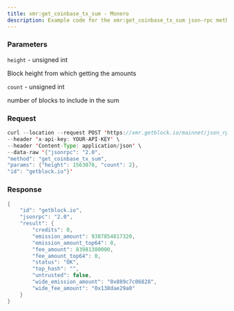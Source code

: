 ```yaml
---
title: xmr:get_coinbase_tx_sum - Monero
description: Example code for the xmr:get_coinbase_tx_sum json-rpc method. Сomplete guide on how to use xmr:get_coinbase_tx_sum json-rpc in GetBlock.io Web3 documentation.
---
```


### Parameters

`height` - unsigned int

Block height from which getting the amounts

`count` - unsigned int

number of blocks to include in the sum

### Request

``` java
curl --location --request POST 'https://xmr.getblock.io/mainnet/json_rpc' \
--header 'x-api-key: YOUR-API-KEY' \
--header 'Content-Type: application/json' \ 
--data-raw '{"jsonrpc": "2.0",
"method": "get_coinbase_tx_sum",
"params": {"height": 1563078, "count": 2},
"id": "getblock.io"}'
```

###  Response

``` java
{
    "id": "getblock.io",
    "jsonrpc": "2.0",
    "result": {
        "credits": 0,
        "emission_amount": 9387854817320,
        "emission_amount_top64": 0,
        "fee_amount": 83981380000,
        "fee_amount_top64": 0,
        "status": "OK",
        "top_hash": "",
        "untrusted": false,
        "wide_emission_amount": "0x889c7c06828",
        "wide_fee_amount": "0x138dae29a0"
    }
}
```
